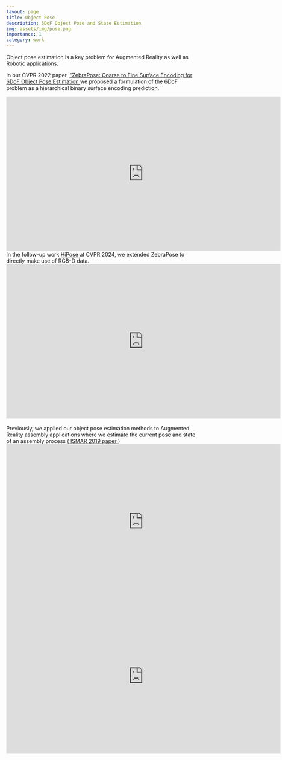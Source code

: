 ```yaml
---
layout: page
title: Object Pose
description: 6DoF Object Pose and State Estimation
img: assets/img/pose.png
importance: 1
category: work
---
```


Object pose estimation is a key problem for Augmented Reality as well as Robotic applications.

In our CVPR 2022 paper, <a href="https://openaccess.thecvf.com/content/CVPR2022/papers/Su_ZebraPose_Coarse_To_Fine_Surface_Encoding_for_6DoF_Object_Pose_CVPR_2022_paper.pdf"> "ZebraPose: Coarse to Fine Surface Encoding for 6DoF Object Pose Estimation </a> we proposed a formulation of the 6DoF problem as a hierarchical binary surface encoding prediction.
<iframe width="728" height="410" src="https://www.youtube.com/embed/tJ7xtjYh9Mk" title="YouTube video player" frameborder="0" allow="accelerometer; autoplay; clipboard-write; encrypted-media; gyroscope; picture-in-picture; web-share" allowfullscreen></iframe>
<br />
In the follow-up work <a href="https://openaccess.thecvf.com/content/CVPR2024/papers/Lin_HiPose_Hierarchical_Binary_Surface_Encoding_and_Correspondence_Pruning_for_RGB-D_CVPR_2024_paper.pdf"> HiPose </a> at CVPR 2024, we extended ZebraPose to directly make use of RGB-D data.
<iframe width="728" height="410" src="https://www.youtube.com/embed/6SYs-_maFSQ" title="YouTube video player" frameborder="0" allow="accelerometer; autoplay; clipboard-write; encrypted-media; gyroscope; picture-in-picture; web-share" allowfullscreen></iframe>
<br />
<br />
Previously, we applied our object pose estimation methods to Augmented Reality assembly applications where we estimate the current pose and state of an assembly process (<a href="https://www.researchgate.net/profile/Jason-Rambach/publication/335207627_Deep_Multi-State_Object_Pose_Estimation_for_Augmented_Reality_Assembly/links/5d56c09d92851cb74c714724/Deep-Multi-State-Object-Pose-Estimation-for-Augmented-Reality-Assembly.pdf"> ISMAR 2019 paper </a> )
<iframe width="728" height="410" src="https://www.youtube.com/embed/WoXo_Dg1Xwo" title="YouTube video player" frameborder="0" allow="accelerometer; autoplay; clipboard-write; encrypted-media; gyroscope; picture-in-picture; web-share" allowfullscreen></iframe>

<iframe width="728" height="410" src="https://www.youtube.com/embed/0F7IsYCQfeE" title="YouTube video player" frameborder="0" allow="accelerometer; autoplay; clipboard-write; encrypted-media; gyroscope; picture-in-picture; web-share" allowfullscreen></iframe>
